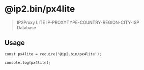 # @ip2.bin/px4lite
> IP2Proxy LITE IP-PROXYTYPE-COUNTRY-REGION-CITY-ISP Database

## Usage

```
const px4lite = require('@ip2.bin/px4lite');

console.log(px4lite);
```
